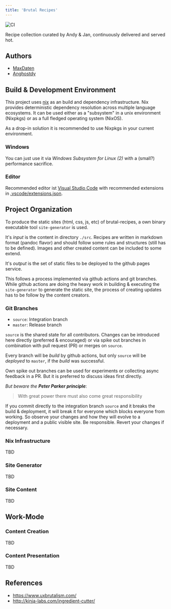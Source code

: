 ```yaml
---
title: 'Brutal Recipes'
---
```


![CI](https://github.com/MaxDaten/brutal-recipes/workflows/CI/badge.svg)

Recipe collection curated by Andy & Jan, continuously delivered and served hot.

## Authors

- [MaxDaten](https://github.com/maxdaten)
- [Anghostdy](https://github.com/Anghostdy)

## Build & Development Environment

This project uses [nix][nix] as an build and dependency infrastructure.
Nix provides deterministic dependency resolution across multiple language ecosystems.
It can be used either as a "subsystem" in a unix environment (Nixpkgs) or
as a full fledged operating system (NixOS).

As a drop-in solution it is recommended to use Nixpkgs in your current environment.

### Windows

You can just use it via _Windows Subsystem for Linux (2)_ with a (small?) performance sacrifice.

### Editor

Recommended editor ist [Visual Studio Code](https://marketplace.visualstudio.com/vscode)
with recommended extensions in [.vscode/extensions.json](.vscode/extensions.json).

## Project Organization

To produce the static sites (html, css, js, etc) of brutal-recipes, a own binary executable tool `site-generator` is used.

It's _input_ is the content in directory `./src`. Recipes are written in markdown format (pandoc flavor) and should follow some
rules and structures (still has to be defined).
Images and other created content can be included to some extend.

It's _output_ is the set of static files to be deployed to the github pages service.

This follows a process implemented via github actions and git branches. While github actions are doing the heavy work in building & executing the `site-generator` to generate the static site, the process of creating updates has to be follow by the content creators.

### Git Branches

- `source`: Integration branch
- `master`: Release branch

`source` is the shared state for all contributors. Changes can be introduced here directly (preferred & encouraged) or via spike out branches in combination with pull request (PR) or merges on `source`.

Every branch will be _build_ by github actions, but only `source` will be _deployed_ to `master`, if the _build_ was successful.

Own spike out branches can be used for experiments or collecting async feedback in a PR. But it is preferred to discuss ideas first directly.

_But beware the **Peter Parker principle**_:

> With great power there must also come great responsibility

If you commit directly to the integration branch `source` and it breaks the build & deployment, it will break it for everyone which blocks everyone from working. So observe your changes and how they will evolve to a deployment and a public visible site. Be responsible. Revert your changes if necessary.

### Nix Infrastructure

TBD

### Site Generator

TBD

### Site Content

TBD

## Work-Mode

### Content Creation

<!-- FIXME: how to create a new recipe -->
<!-- FIXME: Markdown guidelines -->

TBD

### Content Presentation

<!-- FIXME: `site-generator` rules -->
<!-- FIXME: Adjusting templates -->

TBD

## References

- <https://www.uxbrutalism.com/>
- <http://kinja-labs.com/ingredient-cutter/>

[nix]: https://nixos.org/download.html
